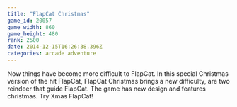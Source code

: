 ```yaml
---
title: "FlapCat Christmas"
game_id: 20057
game_width: 860
game_height: 480
rank: 2500
date: 2014-12-15T16:26:38.396Z
categories: arcade adventure
---
```

Now things have become more difficult to FlapCat. In this special Christmas version of the hit FlapCat, FlapCat Christmas brings a new difficulty, are two reindeer that guide FlapCat. The game has new design and features christmas. Try Xmas FlapCat!